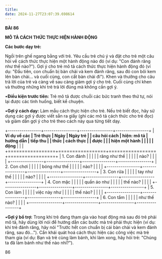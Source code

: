 ```yaml
---
title: 
date: 2024-11-27T23:07:39.698614
---
```

**BÀI 86**

**MÔ TẢ CÁCH THỨC THỰC HIỆN HÀNH ĐỘNG**

**Các bước dạy trẻ:**

Ngồi trên ghế ngang bằng với trẻ. Yêu cầu trẻ chú ý và đặt cho trẻ một
câu hỏi về cách thức thực hiện một hành động nào đó (ví dụ: "Con đánh
răng như thế nào?"). Gợi ý cho trẻ mô tả cách thức thực hiện hành động
đó (ví dụ: "Đầu tiên, con chuẩn bị bàn chải và kem đánh răng, sau đó
con bôi kem lên bàn chải... và cuối cùng, con cất bàn chải đi"). Khen
và thưởng cho câu trả lời của trẻ và càng về sau càng giảm gợi ý cho
trẻ. Cuối cùng chỉ khen và thưởng những khi trẻ trả lời đúng mà không
cần gợi ý.

•**Điều kiện trước tiên:** Trẻ mô tả được chuỗi các bức tranh theo thứ
tự, nói lại được các tình huống, biết kể chuyện.

•**Gợi ý cách dạy:** Làm mẫu cách thực hiện cho trẻ. Nếu trẻ biết đọc,
hãy sử dụng các gợi ý được viết sẵn ra giấy (ghi các mô tả cách thức
cho trẻ đọc) và giảm dần gợi ý cho trẻ theo cách này qua từng tiết
dạy.

+-----------------+-----------------+-----------------+-----------------+
| **Ví dụ về các  | **Trẻ thực    | **Ngày**     | **Ngày trẻ    |
| câu hỏi cách    | hiện: mô tả   | **hướng dẫn** | tiếp thu      |
| thức**          | cách thực     |                 | được**        |
|                 | hiện một hành |                 |                 |
|                 | động**        |                 |                 |
+=================+=================+=================+=================+
| 1. Con đánh  |                 |                 |                 |
| răng như thế  |                 |                 |                 |
| nào?          |                 |                 |                 |
+-----------------+-----------------+-----------------+-----------------+
| 2. Con chơi  |                 |                 |                 |
| bóng như thế  |                 |                 |                 |
| nào?          |                 |                 |                 |
+-----------------+-----------------+-----------------+-----------------+
| 3. Con rửa   |                 |                 |                 |
| tay như thế   |                 |                 |                 |
| nào?          |                 |                 |                 |
+-----------------+-----------------+-----------------+-----------------+
| 4. Con mặc   |                 |                 |                 |
| quần áo như   |                 |                 |                 |
| thế nào?      |                 |                 |                 |
+-----------------+-----------------+-----------------+-----------------+
| 5. Con làm   |                 |                 |                 |
| việc này như  |                 |                 |                 |
| thế nào?      |                 |                 |                 |
+-----------------+-----------------+-----------------+-----------------+
| 6. Con tắm   |                 |                 |                 |
| như thế nào?  |                 |                 |                 |
+-----------------+-----------------+-----------------+-----------------+

•**Gợi ý bổ trợ:** Trong khi trẻ đang tham gia vào hoạt động mà sau đó
trẻ phải mô tả, hãy dùng lời nói để hướng dẫn các bước mà trẻ phải
thực hiện (ví dụ: khi trẻ đánh răng, hãy nói "Trước hết con chuẩn bị
cái bàn chải và kem đánh răng, sau đó..."). Cần khái quát hoá cách
thực hiện các công việc mà trẻ tham gia (ví dụ: Bạn và trẻ cùng làm
bánh, khi làm xong, hãy hỏi trẻ: "Chúng ta đã làm bánh như thế nào
nhỉ?").

86

